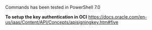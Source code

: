 Commands has been tested in PowerShell 7.0

**To setup the key authentication in OCI**
https://docs.oracle.com/en-us/iaas/Content/API/Concepts/apisigningkey.htm#five
